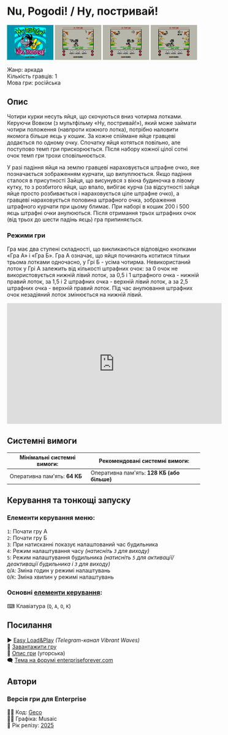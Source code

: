 # Nu, Pogodi! / Ну, постривай!

<img src="screenshots/scrn_nupogodi_01.png" width="24%"> 
<img src="screenshots/scrn_nupogodi_02.png" width="24%"> 
<img src="screenshots/scrn_nupogodi_03.png" width="24%"> 
<img src="screenshots/scrn_nupogodi_04.png" width="24%">

Жанр: аркада  
Кількість гравців: 1  
Мова гри: російська  

## Опис

Чотири курки несуть яйця, що скочуються вниз чотирма лотками. Керуючи Вовком (з мультфільму «Ну, постривай!»), який може займати чотири положення (навпроти кожного лотка), потрібно наловити якомога більше яєць у кошик. За кожне спіймане яйце гравцеві додається по одному очку. Спочатку яйця котяться повільно, але поступово темп гри прискорюється. Після набору кожної цілої сотні очок темп гри трохи сповільнюється.

У разі падіння яйця на землю гравцеві нараховується штрафне очко, яке позначається зображенням курчати, що вилуплюється. Якщо падіння сталося в присутності Зайця, що висунувся з вікна будиночка в лівому кутку, то з розбитого яйця, що впало, вибігає курча (за відсутності зайця яйце просто розбивається і нараховується ціле штрафне очко), а гравцеві нараховується половина штрафного очка, зображення штрафного курчати при цьому блимає. При наборі в кошик 200 і 500 яєць штрафні очки анулюються. Після отримання трьох штрафних очок (від трьох до шести падінь яєць) гра припиняється.

### Режими гри

Гра має два ступені складності, що викликаються відповідно кнопками «Гра А» і «Гра Б». Гра А означає, що яйця починають котитися тільки трьома лотками одночасно, у Грі Б - усіма чотирма. Невикористаний лоток у Грі А залежить від кількості штрафних очок: за 0 очок не використовується нижній лівий лоток, за 0,5 і 1 штрафного очка - нижній правий лоток, за 1,5 і 2 штрафних очка - верхній лівий лоток, а за 2,5 штрафних очка - верхній правий лоток. Під час анулювання штрафних очок незадіяний лоток змінюється на нижній лівий.

<iframe width="560" height="315" src="https://www.youtube.com/embed/xQI7g0ZFbuw" Y1pMitle="YouTube video player" frameborder="0" allowfullscreen></iframe>

## Системні вимоги

|Мінімальні системні вимоги:|Рекомендовані системні вимоги:|
|---------------------------|------------------------------|
|Оперативна пам'ять: **64 КБ**|Оперативна пам'ять: **128 КБ (або більше)**|  

## Керування та тонкощі запуску
### Елементи керування меню:

`1`: Почати гру А  
`2`: Почати гру Б  
`3`: При натисканні показує налаштований час будильника  
`4`: Режим налаштування часу *(натисніть `3` для виходу)*  
`5`: Режим налаштування будильника *(натисніть `5` для активації/деактивації будильника і `3` для виходу)*  
`Q`/`A`: Зміна годин у режимі налаштувань  
`O`/`K`: Зміна хвилин у режимі налаштувань  

### Основні [елементи керування](../controllers.md):
⌨ Клавіатура (`Q`, `A`, `O`, `K`)  

## Посилання

▶ [Easy Load&Play](https://t.me/EP128k_Load_n_Play/773) *(Telegram-канал Vibrant Waves)*  
💾 [Завантажити гру](http://www.ep128.hu/Ep_Games/Prg/Nu_Pogodi.rar)  
📃 [Опис гри](http://www.ep128.hu/Ep_Games/Leiras/Nu_Pogodi.htm) (угорська)  
🗨 [Тема на форумі enterpriseforever.com](https://enterpriseforever.com/jatekok/nu-pogodi!/)  

## Автори
### Версія гри для Enterprise
👨‍💻 Код: [Geco](../../community/geco.md)  
👨‍💻 Графіка: Musaic  
📅 Рік релізу: [2025](../release_years/2025.md)